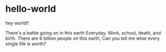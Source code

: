 # hello-world

hey world!! 

There's a battle going on in this earth
Everyday. Work, school, death, and birth.
There are 6 billion people on this earth,
Can you tell me what every single life is worth?
